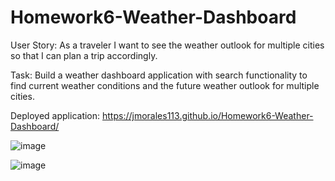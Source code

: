 # Homework6-Weather-Dashboard

User Story: As a traveler
I want to see the weather outlook for multiple cities
so that I can plan a trip accordingly.

Task: Build a weather dashboard application with search functionality to find current weather conditions and the future weather outlook for multiple cities.

Deployed application: https://jmorales113.github.io/Homework6-Weather-Dashboard/

![image](https://user-images.githubusercontent.com/57970306/75295540-b9844b80-57df-11ea-9315-c99ceb732d2f.png)

![image](https://user-images.githubusercontent.com/57970306/75295753-44654600-57e0-11ea-9f20-87d54cdbcf1f.png)
